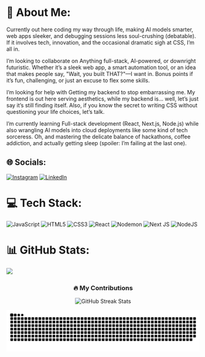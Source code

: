 # 💫 About Me:  
Currently out here coding my way through life, making AI models smarter, web apps sleeker, and debugging sessions less soul-crushing (debatable). If it involves tech, innovation, and the occasional dramatic sigh at CSS, I’m all in.

I’m looking to collaborate on
Anything full-stack, AI-powered, or downright futuristic. Whether it’s a sleek web app, a smart automation tool, or an idea that makes people say, "Wait, you built THAT?"—I want in. Bonus points if it’s fun, challenging, or just an excuse to flex some skills.

I’m looking for help with
Getting my backend to stop embarrassing me. My frontend is out here serving aesthetics, while my backend is... well, let’s just say it’s still finding itself. Also, if you know the secret to writing CSS without questioning your life choices, let’s talk.

I’m currently learning
Full-stack development (React, Next.js, Node.js) while also wrangling AI models into cloud deployments like some kind of tech sorceress. Oh, and mastering the delicate balance of hackathons, coffee addiction, and actually getting sleep (spoiler: I’m failing at the last one).

## 🌐 Socials:
[![Instagram](https://img.shields.io/badge/Instagram-%23E4405F.svg?logo=Instagram&logoColor=white)](https://instagram.com/tavishaajaiswal) [![LinkedIn](https://img.shields.io/badge/LinkedIn-%230077B5.svg?logo=linkedin&logoColor=white)](https://www.linkedin.com/in/tavishaa-jaiswal-5a133a231/)

# 💻 Tech Stack:
![JavaScript](https://img.shields.io/badge/javascript-%23323330.svg?style=for-the-badge&logo=javascript&logoColor=%23F7DF1E) ![HTML5](https://img.shields.io/badge/html5-%23E34F26.svg?style=for-the-badge&logo=html5&logoColor=white) ![CSS3](https://img.shields.io/badge/css3-%231572B6.svg?style=for-the-badge&logo=css3&logoColor=white) ![React](https://img.shields.io/badge/react-%2320232a.svg?style=for-the-badge&logo=react&logoColor=%2361DAFB) ![Nodemon](https://img.shields.io/badge/NODEMON-%23323330.svg?style=for-the-badge&logo=nodemon&logoColor=%BBDEAD) ![Next JS](https://img.shields.io/badge/Next-black?style=for-the-badge&logo=next.js&logoColor=white) ![NodeJS](https://img.shields.io/badge/node.js-6DA55F?style=for-the-badge&logo=node.js&logoColor=white)
# 📊 GitHub Stats:

![](https://github-readme-stats.vercel.app/api/top-langs/?username=tavishaa&theme=transparent&hide_border=true&include_all_commits=true&count_private=false&layout=compact)

<h3 align="center">🔥 My Contributions</h3>
<p align="center">
  <img src="https://github-readme-streak-stats.herokuapp.com/?user=tavishaa&theme=radical&hide_border=true" alt="GitHub Streak Stats" />
</p>

<div align="center">
  <img src="https://raw.githubusercontent.com/platane/snk/output/github-contribution-grid-snake-dark.svg" alt="Snake animation" />
</div>
<!-- Proudly created with GPRM ( https://gprm.itsvg.in ) -->
